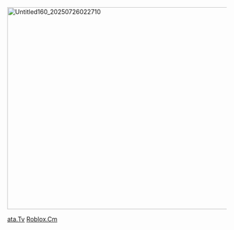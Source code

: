 <img width="561" height="464" alt="Untitled160_20250726022710" src="https://github.com/user-attachments/assets/1df4424b-5e10-4d87-8de0-c6f0f485c80e" />

[ata.Tv](https://zemeah777.atabook.org/)  [Roblox.Cm](https://www.roblox.com/users/2005761045/profile) 
